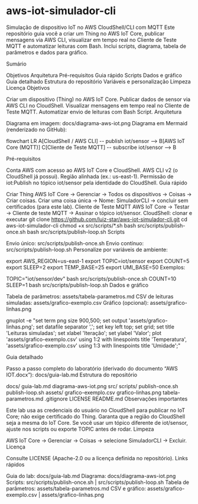 # aws-iot-simulador-cli
Simulação de dispositivo IoT no AWS CloudShell/CLI com MQTT
Este repositório guia você a criar um Thing no AWS IoT Core, publicar mensagens via AWS CLI, visualizar em tempo real no Cliente de Teste MQTT e automatizar leituras com Bash. Inclui scripts, diagrama, tabela de parâmetros e dados para gráfico.

Sumário

Objetivos
Arquitetura
Pré-requisitos
Guia rápido
Scripts
Dados e gráfico
Guia detalhado
Estrutura do repositório
Variáveis e personalização
Limpeza
Licença
Objetivos

Criar um dispositivo (Thing) no AWS IoT Core.
Publicar dados de sensor via AWS CLI no CloudShell.
Visualizar mensagens em tempo real no Cliente de Teste MQTT.
Automatizar envio de leituras com Bash Script.
Arquitetura

Diagrama em imagem: docs/diagrama-aws-iot.png
Diagrama em Mermaid (renderizado no GitHub):

flowchart LR
  A[CloudShell / AWS CLI] -- publish iot/sensor --> B[AWS IoT Core (MQTT)]
  C[Cliente de Teste MQTT] -- subscribe iot/sensor --> B

Pré-requisitos

Conta AWS com acesso ao AWS IoT Core e CloudShell.
AWS CLI v2 (o CloudShell já possui).
Região alinhada (ex.: us-east-1).
Permissão de iot:Publish no tópico iot/sensor pela identidade do CloudShell.
Guia rápido

Criar Thing
AWS IoT Core → Gerenciar → Todos os dispositivos → Coisas → Criar coisas.
Criar uma coisa única → Nome: SimuladorCLI → concluir sem certificados (para este lab).
Cliente de Teste MQTT
AWS IoT Core → Testar → Cliente de teste MQTT → Assinar o tópico iot/sensor.
CloudShell: clonar e executar
git clone https://github.com/luiz-star/aws-iot-simulador-cli.git
cd aws-iot-simulador-cli
chmod +x src/scripts/*.sh
bash src/scripts/publish-once.sh
bash src/scripts/publish-loop.sh
Scripts

Envio único: src/scripts/publish-once.sh
Envio contínuo: src/scripts/publish-loop.sh
Personalize por variáveis de ambiente:

export AWS_REGION=us-east-1
export TOPIC=iot/sensor
export COUNT=5
export SLEEP=2
export TEMP_BASE=25
export UMI_BASE=50
Exemplos:

TOPIC="iot/sensor/dev" bash src/scripts/publish-once.sh
COUNT=10 SLEEP=1 bash src/scripts/publish-loop.sh
Dados e gráfico

Tabela de parâmetros: assets/tabela-parametros.md
CSV de leituras simuladas: assets/grafico-exemplo.csv
Gráfico (opcional): assets/grafico-linhas.png

gnuplot -e "set term png size 900,500; set output 'assets/grafico-linhas.png'; set datafile separator ','; set key left top; set grid; set title 'Leituras simuladas'; set xlabel 'Iteração'; set ylabel 'Valor'; plot 'assets/grafico-exemplo.csv' using 1:2 with linespoints title 'Temperatura', 'assets/grafico-exemplo.csv' using 1:3 with linespoints title 'Umidade';"

Guia detalhado

Passo a passo completo do laboratório (derivado do documento “AWS IOT.docx”): docs/guia-lab.md
Estrutura do repositório

docs/
guia-lab.md
diagrama-aws-iot.png
src/
scripts/
publish-once.sh
publish-loop.sh
assets/
grafico-exemplo.csv
grafico-linhas.png
tabela-parametros.md
.gitignore
LICENSE
README.md
Observações importantes

Este lab usa as credenciais do usuário no CloudShell para publicar no IoT Core; não exige certificado do Thing.
Garanta que a região do CloudShell seja a mesma do IoT Core.
Se você usar um tópico diferente de iot/sensor, ajuste nos scripts ou exporte TOPIC antes de rodar.
Limpeza

AWS IoT Core → Gerenciar → Coisas → selecione SimuladorCLI → Excluir.
Licença

Consulte LICENSE (Apache-2.0 ou a licença definida no repositório).
Links rápidos

Guia do lab: docs/guia-lab.md
Diagrama: docs/diagrama-aws-iot.png
Scripts: src/scripts/publish-once.sh | src/scripts/publish-loop.sh
Tabela de parâmetros: assets/tabela-parametros.md
CSV e gráfico: assets/grafico-exemplo.csv | assets/grafico-linhas.png

  
